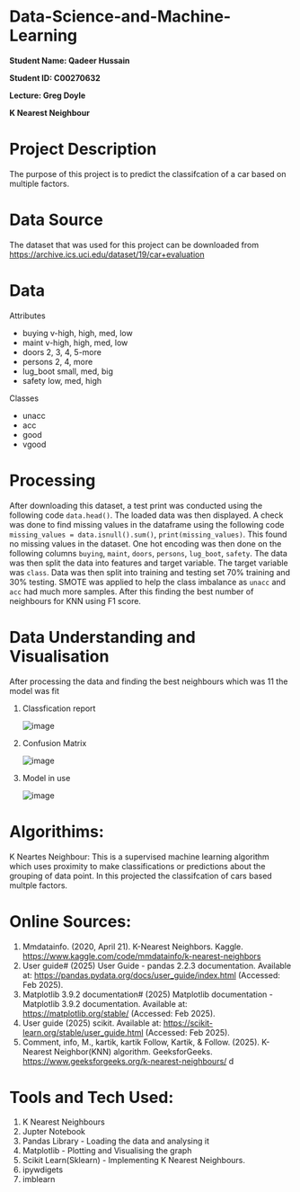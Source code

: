 # Data-Science-and-Machine-Learning

**Student Name: Qadeer Hussain**

**Student ID: C00270632**

**Lecture: Greg Doyle**

**K Nearest Neighbour**

# Project Description
The purpose of this project is to predict the classifcation of a car based on multiple factors.

# Data Source
The dataset that was used for this project can be downloaded from https://archive.ics.uci.edu/dataset/19/car+evaluation

# Data
Attributes
- buying       v-high, high, med, low
- maint        v-high, high, med, low
- doors        2, 3, 4, 5-more
- persons      2, 4, more
- lug_boot     small, med, big
- safety       low, med, high

Classes
- unacc
- acc
- good
- vgood

# Processing
After downloading this dataset, a test print was conducted using the following code ```data.head()```. The loaded data was then displayed. A check was done to find missing values in the dataframe using the following code ```missing_values = data.isnull().sum()```, ```print(missing_values)```. This found no missing values in the dataset. One hot encoding was then done on the following columns ```buying```,	```maint```,	```doors```,	```persons```, ```lug_boot```, ```safety```. The data was then split the data into features and target variable. The target variable was ```class```. Data was then split into training and testing set 70%  training and 30% testing. SMOTE was applied to help the class imbalance as ```unacc``` and ```acc``` had much more samples. After this finding the best number of neighbours for KNN using F1 score. 

# Data Understanding and Visualisation 
After processing the data and finding the best neighbours which was 11 the model was fit

1. Classfication report

   ![image](https://github.com/user-attachments/assets/2d9140ce-d940-47ac-9fc0-56d39123a562)

2. Confusion Matrix
   
   ![image](https://github.com/user-attachments/assets/1c24a5b2-b351-4330-bb71-39f87efa85f9)

3. Model in use

   ![image](https://github.com/user-attachments/assets/33a72fbd-431f-4c4e-8032-e67a479714df)

# Algorithims:
K Neartes Neighbour: This is a supervised machine learning algorithm which uses proximity to make classifications or predictions about the grouping of data point. In this projected the classifcation of cars based multple factors.

# Online Sources:
1. Mmdatainfo. (2020, April 21). K-Nearest Neighbors. Kaggle. https://www.kaggle.com/code/mmdatainfo/k-nearest-neighbors
2. User guide# (2025) User Guide - pandas 2.2.3 documentation. Available at: https://pandas.pydata.org/docs/user_guide/index.html (Accessed: Feb 2025).
3. Matplotlib 3.9.2 documentation# (2025) Matplotlib documentation - Matplotlib 3.9.2 documentation. Available at: https://matplotlib.org/stable/ (Accessed: Feb 2025).
4. User guide (2025) scikit. Available at: https://scikit-learn.org/stable/user_guide.html (Accessed: Feb 2025).
5. Comment, info, M., kartik, kartik Follow, Kartik, & Follow. (2025). K-Nearest Neighbor(KNN) algorithm. GeeksforGeeks. https://www.geeksforgeeks.org/k-nearest-neighbours/ 
d
# Tools and Tech Used: 
1. K Nearest Neighbours
2. Jupter Notebook
3. Pandas Library - Loading the data and analysing it
4. Matplotlib - Plotting and Visualising the graph 
5. Scikit Learn(Sklearn) - Implementing K Nearest Neighbours.
6. ipywdigets
7. imblearn
